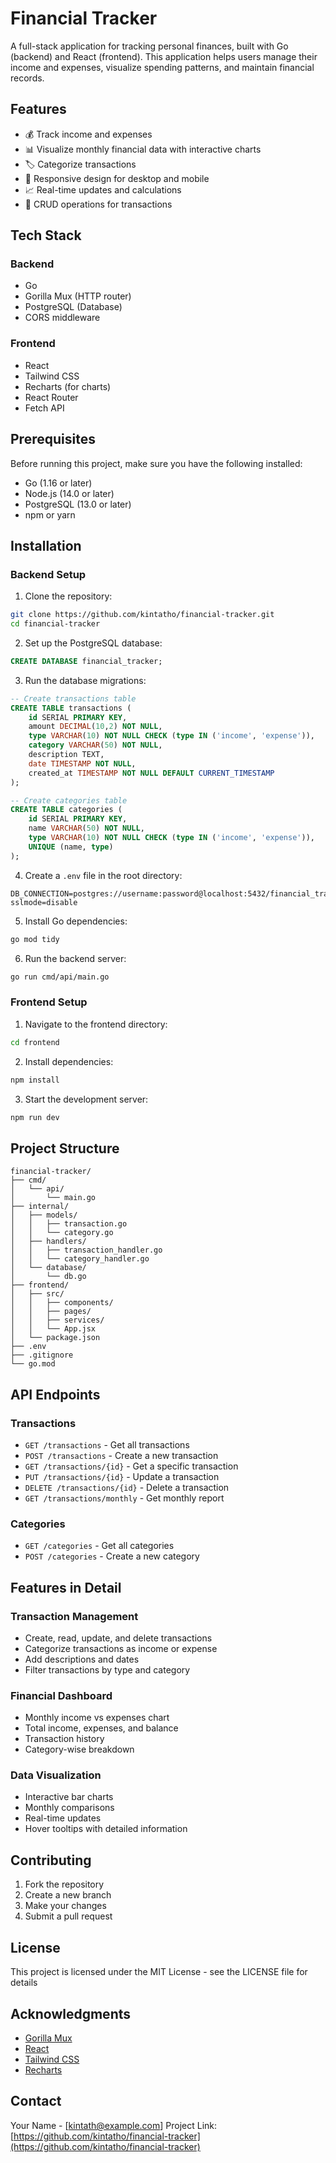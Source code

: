 # Financial Tracker

A full-stack application for tracking personal finances, built with Go (backend) and React (frontend). This application helps users manage their income and expenses, visualize spending patterns, and maintain financial records.

## Features

- 💰 Track income and expenses
- 📊 Visualize monthly financial data with interactive charts
- 🏷️ Categorize transactions
- 📱 Responsive design for desktop and mobile
- 📈 Real-time updates and calculations
- 🔄 CRUD operations for transactions

## Tech Stack

### Backend
- Go
- Gorilla Mux (HTTP router)
- PostgreSQL (Database)
- CORS middleware

### Frontend
- React
- Tailwind CSS
- Recharts (for charts)
- React Router
- Fetch API

## Prerequisites

Before running this project, make sure you have the following installed:
- Go (1.16 or later)
- Node.js (14.0 or later)
- PostgreSQL (13.0 or later)
- npm or yarn

## Installation

### Backend Setup

1. Clone the repository:
```bash
git clone https://github.com/kintatho/financial-tracker.git
cd financial-tracker
```

2. Set up the PostgreSQL database:
```sql
CREATE DATABASE financial_tracker;
```

3. Run the database migrations:
```sql
-- Create transactions table
CREATE TABLE transactions (
    id SERIAL PRIMARY KEY,
    amount DECIMAL(10,2) NOT NULL,
    type VARCHAR(10) NOT NULL CHECK (type IN ('income', 'expense')),
    category VARCHAR(50) NOT NULL,
    description TEXT,
    date TIMESTAMP NOT NULL,
    created_at TIMESTAMP NOT NULL DEFAULT CURRENT_TIMESTAMP
);

-- Create categories table
CREATE TABLE categories (
    id SERIAL PRIMARY KEY,
    name VARCHAR(50) NOT NULL,
    type VARCHAR(10) NOT NULL CHECK (type IN ('income', 'expense')),
    UNIQUE (name, type)
);
```

4. Create a `.env` file in the root directory:
```env
DB_CONNECTION=postgres://username:password@localhost:5432/financial_tracker?sslmode=disable
```

5. Install Go dependencies:
```bash
go mod tidy
```

6. Run the backend server:
```bash
go run cmd/api/main.go
```

### Frontend Setup

1. Navigate to the frontend directory:
```bash
cd frontend
```

2. Install dependencies:
```bash
npm install
```

3. Start the development server:
```bash
npm run dev
```

## Project Structure

```
financial-tracker/
├── cmd/
│   └── api/
│       └── main.go
├── internal/
│   ├── models/
│   │   ├── transaction.go
│   │   └── category.go
│   ├── handlers/
│   │   ├── transaction_handler.go
│   │   └── category_handler.go
│   └── database/
│       └── db.go
├── frontend/
│   ├── src/
│   │   ├── components/
│   │   ├── pages/
│   │   ├── services/
│   │   └── App.jsx
│   └── package.json
├── .env
├── .gitignore
└── go.mod
```

## API Endpoints

### Transactions
- `GET /transactions` - Get all transactions
- `POST /transactions` - Create a new transaction
- `GET /transactions/{id}` - Get a specific transaction
- `PUT /transactions/{id}` - Update a transaction
- `DELETE /transactions/{id}` - Delete a transaction
- `GET /transactions/monthly` - Get monthly report

### Categories
- `GET /categories` - Get all categories
- `POST /categories` - Create a new category

## Features in Detail

### Transaction Management
- Create, read, update, and delete transactions
- Categorize transactions as income or expense
- Add descriptions and dates
- Filter transactions by type and category

### Financial Dashboard
- Monthly income vs expenses chart
- Total income, expenses, and balance
- Transaction history
- Category-wise breakdown

### Data Visualization
- Interactive bar charts
- Monthly comparisons
- Real-time updates
- Hover tooltips with detailed information

## Contributing

1. Fork the repository
2. Create a new branch
3. Make your changes
4. Submit a pull request

## License

This project is licensed under the MIT License - see the LICENSE file for details

## Acknowledgments

- [Gorilla Mux](https://github.com/gorilla/mux)
- [React](https://reactjs.org/)
- [Tailwind CSS](https://tailwindcss.com/)
- [Recharts](https://recharts.org/)

## Contact

Your Name - [kintath@example.com]
Project Link: [https://github.com/kintatho/financial-tracker](https://github.com/kintatho/financial-tracker)